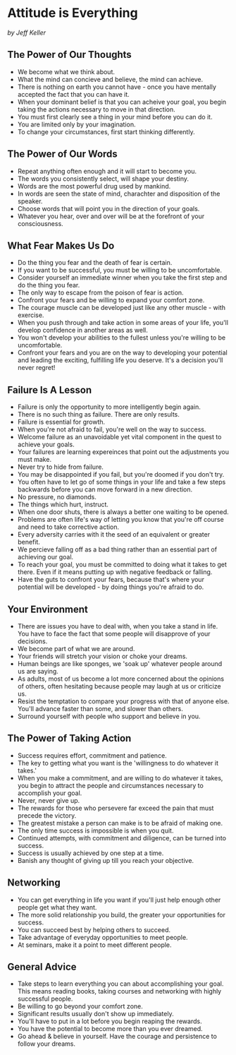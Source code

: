 # Attitude is Everything

*by Jeff Keller*

## The Power of Our Thoughts
- We become what we think about.
- What the mind can concieve and believe, the mind can achieve.
- There is nothing on earth you cannot have - once you have mentally accepted the fact that you can have it.
- When your dominant belief is that you can acheive your goal, you begin taking the actions necessary to move in that direction.
- You must first clearly see a thing in your mind before you can do it.
- You are limited only by your imagination.
- To change your circumstances, first start thinking differently.

## The Power of Our Words
- Repeat anything often enough and it will start to become you.
- The words you consistently select, will shape your destiny.
- Words are the most powerful drug used by mankind.
- In words are seen the state of mind, charachter and disposition of the speaker.
- Choose words that will point you in the direction of your goals.
- Whatever you hear, over and over will be at the forefront of your consciousness.

## What Fear Makes Us Do
- Do the thing you fear and the death of fear is certain.
- If you want to be successful, you must be willing to be uncomfortable.
- Consider yourself an immediate winner when you take the first step and do the thing you fear.
- The only way to escape from the poison of fear is action.
- Confront your fears and be willing to expand your comfort zone.
- The courage muscle can be developed just like any other muscle - with exercise.
- When you push through and take action in some areas of your life, you'll develop confidence in another areas as well.
- You won't develop your abilities to the fullest unless you're willing to be uncomfortable.
- Confront your fears and you are on the way to developing your potential and leading the exciting, fulfilling life you deserve. It's a decision you'll never regret!

## Failure Is A Lesson
- Failure is only the opportunity to more intelligently begin again.
- There is no such thing as failure. There are only results.
- Failure is essential for growth.
- When you're not afraid to fail, you're well on the way to success.
- Welcome failure as an unavoidable yet vital component in the quest to achieve your goals.
- Your failures are learning expereinces that point out the adjustments you must make.
- Never try to hide from failure.
- You may be disappointed if you fail, but you're doomed if you don't try.
- You often have to let go of some things in your life and take a few steps backwards before you can move forward in a new direction.
- No pressure, no diamonds.
- The things which hurt, instruct.
- When one door shuts, there is always a better one waiting to be opened.
- Problems are often life's way of letting you know that you're off course and need to take corrective action.
- Every adversity carries with it the seed of an equivalent or greater benefit.
- We percieve falling off as a bad thing rather than an essential part of achieving our goal.
- To reach your goal, you must be committed to doing what it takes to get there. Even if it means putting up with negative feedback or falling.
- Have the guts to confront your fears, because that's where your potential will be developed - by doing things you're afraid to do.

## Your Environment
- There are issues you have to deal with, when you take a stand in life. You have to face the fact that some people will disapprove of your decisions.
- We become part of what we are around.
- Your friends will stretch your vision or choke your dreams.
- Human beings are like sponges, we 'soak up' whatever people around us are saying.
- As adults, most of us become a lot more concerned about the opinions of others, often hesitating because people may laugh at us or criticize us.
- Resist the temptation to compare your progress with that of anyone else. You'll advance faster than some, and slower than others.
- Surround yourself with people who support and believe in you.

## The Power of Taking Action
- Success requires effort, commitment and patience.
- The key to getting what you want is the 'willingness to do whatever it takes.'
- When you make a commitment, and are willing to do whatever it takes, you begin to attract the people and circumstances necessary to accomplish your goal.
- Never, never give up.
- The rewards for those who persevere far exceed the pain that must precede the victory.
- The greatest mistake a person can make is to be afraid of making one.
- The only time success is impossible is when you quit.
- Continued attempts, with commitment and diligence, can be turned into success.
- Success is usually achieved by one step at a time.
- Banish any thought of giving up till you reach your objective.

## Networking
- You can get everything in life you want if you'll just help enough other people get what they want.
- The more solid relationship you build, the greater your opportunities for success.
- You can succeed best by helping others to succeed.
- Take advantage of everyday opportunities to meet people.
- At seminars, make it a point to meet different people.
  
## General Advice
- Take steps to learn everything you can about accomplishing your goal. This means reading books, taking courses and networking with highly successful people.
- Be willing to go beyond your comfort zone.
- Significant results usually don't show up immediately.
- You'll have to put in a lot before you begin reaping the rewards.
- You have the potential to become more than you ever dreamed.
- Go ahead & believe in yourself. Have the courage and persistence to follow your dreams. 
